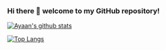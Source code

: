 ### Hi there 👋 welcome to my GitHub repository!

[![Ayaan's github stats](https://github-readme-stats.vercel.app/api?username=ayaanqui&show_icons=true)](https://github.com/anuraghazra/github-readme-stats)

<!--
**ayaanqui/ayaanqui** is a ✨ _special_ ✨ repository because its `README.md` (this file) appears on your GitHub profile.

Here are some ideas to get you started:

- 🔭 I’m currently working on ...
- 🌱 I’m currently learning ...
- 👯 I’m looking to collaborate on ...
- 🤔 I’m looking for help with ...
- 💬 Ask me about ...
- 📫 How to reach me: ...
- 😄 Pronouns: ...
- ⚡ Fun fact: ...
-->

[![Top Langs](https://github-readme-stats.vercel.app/api/top-langs/?username=ayaanqui)](https://github.com/anuraghazra/github-readme-stats)
